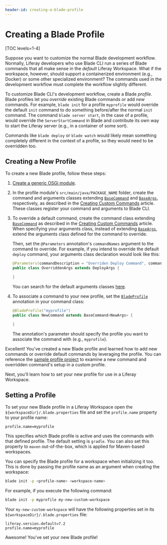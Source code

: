 ```yaml
---
header-id: creating-a-blade-profile
---
```


# Creating a Blade Profile

[TOC levels=1-4]

Suppose you want to customize the normal Blade development workflow. Normally,
Liferay developers who use Blade CLI run a series of Blade commands that all
make sense in the *default* Liferay Workspace. What if the workspace, however,
should support a containerized environment (e.g., Docker) or some other
specialized environment? The commands used in the development workflow must
complete the workflow slightly different.

To customize Blade CLI's development workflow, create a Blade *profile*. Blade
profiles let you *override* existing Blade commands or add *new* commands. For
example, `blade init` for a profile `myprofile` would override the
default `init` command to do something before/after the normal `init` command.
The command `blade server start`, in the case of a profile, would override the
`ServerStartCommand` in Blade and contribute its own way to start the Liferay
server (e.g., in a container of some sort).

Commands like `blade deploy` or `blade watch` would likely mean something
completely different in the context of a profile, so they would need to be
overridden too.

## Creating a New Profile

To create a new Blade profile, follow these steps:

1.  [Create a generic OSGi module](/docs/7-2/reference/-/knowledge_base/r/creating-a-project).

2.  In the profile module's `src/main/java/PACKAGE_NAME` folder, create the
    command and arguments classes extending
    [`BaseCommand`](https://github.com/liferay/liferay-blade-cli/blob/master/cli/src/main/java/com/liferay/blade/cli/command/BaseCommand.java)
    and
    [`BaseArgs`](https://github.com/liferay/liferay-blade-cli/blob/master/cli/src/main/java/com/liferay/blade/cli/command/BaseArgs.java),
    respectively, as described in the
    [Creating Custom Commands](/docs/7-2/reference/-/knowledge_base/r/creating-custom-commands-for-blade-cli)
    article. These classes register your command and arguments to Blade CLI.

3.  To override a default command, create the command class extending
    [`BaseCommand`](https://github.com/liferay/liferay-blade-cli/blob/master/cli/src/main/java/com/liferay/blade/cli/command/BaseCommand.java)
    as described in the
    [Creating Custom Commands](/docs/7-2/reference/-/knowledge_base/r/creating-custom-commands-for-blade-cli)
    article. When specifying your arguments class, instead of extending
    [`BaseArgs`](https://github.com/liferay/liferay-blade-cli/blob/master/cli/src/main/java/com/liferay/blade/cli/command/BaseArgs.java),
    extend the arguments class defined for the command to override.
    
    Then, set the `@Parameters` annotation's `commandNames` argument to the
    command to override. For example, if you intend to override the default
    `deploy` command, your arguments class declaration would look like this:

    ```java
    @Parameters(commandDescription = "Overriden Deploy Command", commandNames = "deploy")
    public class OverriddenArgs extends DeployArgs {

    }
    ```

    You can search for the default arguments classes
    [here](https://github.com/liferay/liferay-blade-cli/tree/master/cli/src/main/java/com/liferay/blade/cli/command).

4.  To associate a command to your new profile, set the
    [`BladeProfile`](https://github.com/liferay/liferay-blade-cli/blob/master/cli/src/main/java/com/liferay/blade/cli/command/BladeProfile.java)
    annotation in your command class:

    ```java
    @BladeProfile("myprofile")
    public class NewCommand extends BaseCommand<NewArgs> {

    }
    ```

    The annotation's parameter should specify the profile you want to associate
    the command with (e.g., `myprofile`).

Excellent! You've created a new Blade profile and learned how to add new
commands or override default commands by leveraging the profile. You can
reference the
[sample profile project](https://github.com/liferay/liferay-blade-cli/tree/master/extensions/sample-profile)
to examine a new command and overridden command's setup in a custom profile.

Next, you'll learn how to set your new profile for use in a Liferay Workspace.

## Setting a Profile

To set your new Blade profile in a Liferay Workspace open the
`${workspaceDir}/.blade.properties` file and set the `profile.name` property to
your profile name:

```properties
profile.name=myprofile
```

This specifies which Blade profile is active and uses the commands with that
defined profile. The default setting is `gradle`. You can also set this property
to `maven` out-of-the-box, which is applied for Maven-based workspaces.

You can specify the Blade profile for a workspace when initializing it too. This
is done by passing the profile name as an argument when creating the workspace:

```bash
blade init -p <profile-name> <workspace-name>
```

For example, if you execute the following command:

```bash
blade init -p myprofile my-new-custom-workspace
```

Your `my-new-custom-workspace` will have the following properties set in its
`${workspaceDir}/.blade.properties` file:

```properties
liferay.version.default=7.2
profile.name=myprofile
```

Awesome! You've set your new Blade profile!
